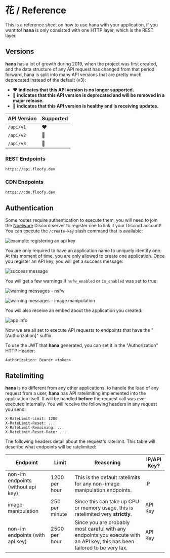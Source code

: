 # 花 / Reference
This is a reference sheet on how to use hana with your application, if you want to! **hana** is only consisted with one
HTTP layer, which is the REST layer.

## Versions
**hana** has a lot of growth during 2019, when the project was first created, and the data structure
of any API request has changed from that period forward, hana is split into many API versions that are pretty
much deprecated instead of the default (v3):

- ❤️ **indicates that this API version is no longer supported.**
- 💛 **indicates that this API version is deprecated and will be removed in a major release.**
- 💚 **indicates that this API version is healthy and is receiving updates.**

| API Version  | Supported |
|--------------|-----------|
| `/api/v1`    | ❤️        |
| `/api/v2`    | 💛        |
| `/api/v3`    | 💚        |

### REST Endpoints
```http
https://api.floofy.dev
```

### CDN Endpoints
```http
https://cdn.floofy.dev
```

## Authentication
Some routes require authentication to execute them, you will need to join the [Noelware](https://discord.gg/ATmjFH9kMH) Discord server to register
one to link it your Discord account! You can execute the `/create-key` slash command that is available:

![example: registering an api key](https://i-am.floof.gay/images/8c31df69.png)

You are only required to have an application name to uniquely identify one.
At this moment of time, you are only allowed to create one application.
Once you register an API key, you will get a success message:

![success message](https://i-am.floof.gay/images/a83940e7.png)

You will get a few warnings if `nsfw_enabled` or `im_enabled` was set to true:

![warning messages - nsfw](https://i-am.floof.gay/images/8e2fe6ae.png)

![warning messages - image manipulation](https://i-am.floof.gay/images/8d07cd7c.png)

You will also receive an embed about the application you created:

![app info](https://i-am.floof.gay/images/ff3c2f9d.png)

Now we are all set to execute API requests to endpoints that have the "[Authorization]" suffix.

To use the JWT that **hana** generated, you can set it in the "Authorization" HTTP Header:

```http
Authorization: Bearer <token>
```

## Ratelimiting
**hana** is no different from any other applications, to handle the load of any request from a user,
**hana** has API ratelimiting implemented into the application itself. It will be handled **before** the request
call was ever executed internally. You will receive the following headers in any request you send:

```http
X-RateLimit-Limit: 1200
X-RateLimit-Reset: ...
X-RateLimit-Remaining: ...
X-RateLimit-Reset-Date: ...
```

The following headers detail about the request's ratelimit. This table will describe what
endpoints will be ratelimited:

| Endpoint                            | Limit           | Reasoning                                                                                                                  | IP/API Key?    |
|-------------------------------------|-----------------|----------------------------------------------------------------------------------------------------------------------------|----------------|
| non-im endpoints (without api key)  | 1200 per hour   | This is the default ratelimits for any non-image manipulation endpoints.                                                   | IP             |
| image manipulation                  | 250 per minute  | Since this can take up CPU or memory usage, this is ratelimited very **strictly**.                                         | API Key        |
| non-im endpoints (with api key)     | 2500 per hour   | Since you are probably most careful with any endpoints you execute with an API key, this has been tailored to be very lax. | API Key        |